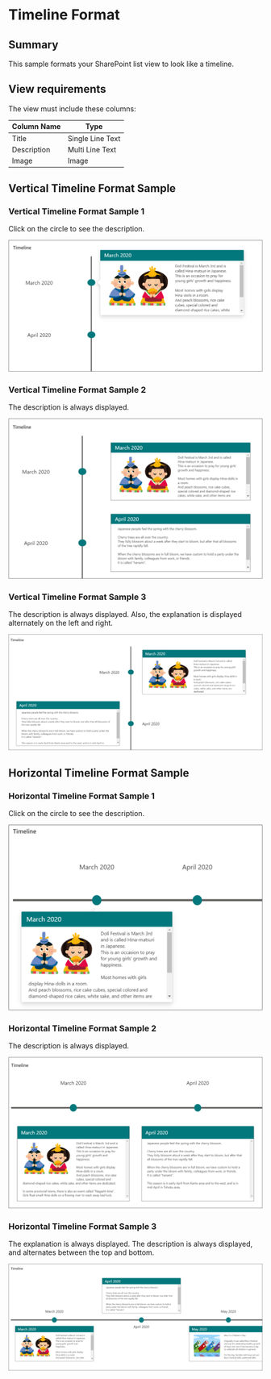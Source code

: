 # Timeline Format

## Summary
This sample formats your SharePoint list view to look like a timeline.

## View requirements

The view must include these columns:

Column Name   |Type
--------------|--------------
Title         | Single Line Text
Description   | Multi Line Text
Image         | Image

## Vertical Timeline Format Sample

### Vertical Timeline Format Sample 1

Click on the circle to see the description.

![screenshot of the sample](./Image/vertical-timeline-format-sample1.png)

### Vertical Timeline Format Sample 2

The description is always displayed.

![screenshot of the sample](./Image/vertical-timeline-format-sample2.png)

### Vertical Timeline Format Sample 3

The description is always displayed. Also, the explanation is displayed alternately on the left and right.

![screenshot of the sample](./Image/vertical-timeline-format-sample3.png)

## Horizontal Timeline Format Sample

### Horizontal Timeline Format Sample 1

Click on the circle to see the description.

![screenshot of the sample](./Image/horizontal-timeline-format-sample1.png)

### Horizontal Timeline Format Sample 2

The description is always displayed.

![screenshot of the sample](./Image/horizontal-timeline-format-sample2.png)

### Horizontal Timeline Format Sample 3

The explanation is always displayed. The description is always displayed, and alternates between the top and bottom.

![screenshot of the sample](./Image/horizontal-timeline-format-sample3.png)